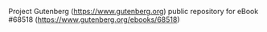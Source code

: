 Project Gutenberg (https://www.gutenberg.org) public repository for
eBook #68518 (https://www.gutenberg.org/ebooks/68518)
